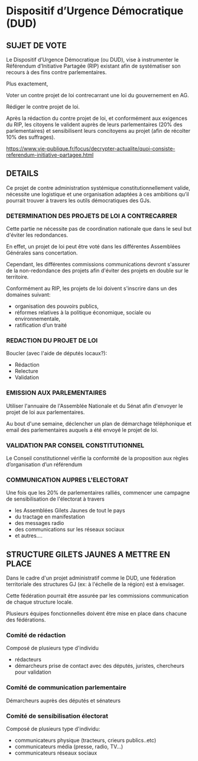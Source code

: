 # Dispositif d’Urgence Démocratique (DUD)


## SUJET DE VOTE

Le Dispositif d’Urgence Démocratique (ou DUD), vise à instrumenter le Référendum d’Initiative Partagée (RIP) existant afin de systématiser son recours à des fins contre parlementaires.

Plus exactement,

Voter un contre projet de loi contrecarrant une loi du gouvernement en AG.

Rédiger le contre projet de loi.

Après la rédaction du contre projet de loi, et conformément aux exigences du RIP, les citoyens le valident auprès de leurs parlementaires (20% des parlementaires) et sensibilisent leurs concitoyens au projet (afin de récolter 10% des suffrages).

https://www.vie-publique.fr/focus/decrypter-actualite/quoi-consiste-referendum-initiative-partagee.html

## DETAILS

Ce projet de contre administration systémique constitutionnellement valide, nécessite une logistique et une organisation adaptées à ces ambitions qu’il pourrait trouver à travers les outils démocratiques des GJs.

### DETERMINATION DES PROJETS DE LOI A CONTRECARRER
Cette partie ne nécessite pas de coordination nationale que dans le seul but d'éviter les redondances.

En effet, un projet de loi peut être voté dans les différentes Assemblées Générales sans concertation.

Cependant, les différentes commissions communications devront s'assurer de la non-redondance des projets afin d'éviter des projets en double sur le territoire.

Conformément au RIP, les projets de loi doivent s'inscrire dans un des domaines suivant:
- organisation des pouvoirs publics, 
- réformes relatives à la politique économique, sociale ou environnementale, 
- ratification d’un traité

### REDACTION DU PROJET DE LOI
Boucler (avec l'aide de députés locaux?):
- Rédaction
- Relecture
- Validation

### EMISSION AUX PARLEMENTAIRES
Utiliser l'annuaire de l'Assemblée Nationale et du Sénat afin d'envoyer le projet de loi aux parlementaires.

Au bout d'une semaine, déclencher un plan de démarchage téléphonique et email des parlementaires auquels a été envoyé le projet de loi.

### VALIDATION PAR CONSEIL CONSTITUTIONNEL
Le Conseil constitutionnel vérifie la conformité de la proposition aux règles d’organisation d’un référendum

### COMMUNICATION AUPRES L'ELECTORAT
Une fois que les 20% de parlementaires ralliés, commencer une campagne de sensibilisation de l'électorat à travers
- les Assemblées Gilets Jaunes de tout le pays
- du tractage en manifestation
- des messages radio
- des communications sur les réseaux sociaux
- et autres....


## STRUCTURE GILETS JAUNES A METTRE EN PLACE
Dans le cadre d'un projet administratif comme le DUD, une fédération territoriale des structures GJ (ex: à l'échelle de la région) est à envisager.

Cette fédération pourrait être assurée par les commissions communication de chaque structure locale.

Plusieurs équipes fonctionnelles doivent être mise en place dans chacune des fédérations.

### Comité de rédaction
Composé de plusieurs type d'individu
- rédacteurs
- démarcheurs prise de contact avec des députés, juristes, chercheurs pour validation

### Comité de communication parlementaire
Démarcheurs auprès des députés et sénateurs

### Comité de sensibilisation électorat
Composé de plusieurs type d'individu:
- communicateurs physique (tracteurs, crieurs publics..etc)
- communicateurs média (presse, radio, TV...)
- communicateurs réseaux sociaux



